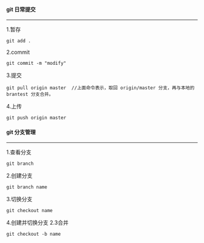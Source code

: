 #### git 日常提交

------

1.暂存

```
git add .
```

2.commit

```
git commit -m "modify"
```

3.提交

```
git pull origin master	//上面命令表示，取回 origin/master 分支，再与本地的 brantest 分支合并。
```

4.上传

```
git push origin master
```



#### git 分支管理

------

1.查看分支

```
git branch
```

2.创建分支

```
git branch name
```

3.切换分支

```
git checkout name
```

4.创建并切换分支	2.3合并

```
git checkout -b name
```

